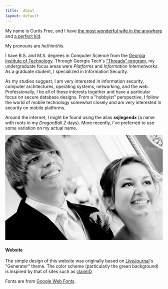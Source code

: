 ```yaml
---
title:  About
layout: default
---
```

My name is Curtis Free, and I have [the most wonderful wife in the anywhere][curtisandrebecca]
and [a perfect kid][matthewdrakefree].

My pronouns are _he_/_him_/_his_.

I have B.S. and M.S. degrees in Computer Science from the [Georgia Institute of
Technology][gatech]. Through Georgia Tech's ["Threads" program][threads], my undergraduate focus
areas were _Platforms_ and _Information Internetworks_. As a graduate student, I specialized in
Information Security.

As my studies suggest, I am very interested in information security, computer architectures,
operating systems, networking, and the web. Professionally, I tie all of these interests together
and have a particular focus on secure database designs. From a "hobbyist" perspective, I follow
the world of mobile technology somewhat closely and am very interested in security on mobile
platforms.

Around the internet, I might be found using the alias **ssjlegendx** (a name with roots in my
_DragonBall Z_ days). More recently, I've preferred to use some variation on my actual name.

<img alt="Rebecca and me..." src="/imgs/wedding.jpg" />

#### Website

The simple design of this website was originally based on [LiveJournal][livejournal]'s
"Generator" theme. The color scheme (particularly the green background) is inspired by that of
sites such as [claimID][claimid].

Fonts are from [Google Web Fonts][fonts].

[curtisandrebecca]: http://curtisandrebecca.com
[matthewdrakefree]: http://matthewdrakefree.com
[gatech]:           http://www.gatech.edu
[threads]:          http://www.cc.gatech.edu/threads-better-way-learn-cs
[livejournal]:      http://www.livejournal.com
[claimid]:          https://claimid.com
[fonts]:            https://www.google.com/fonts/

